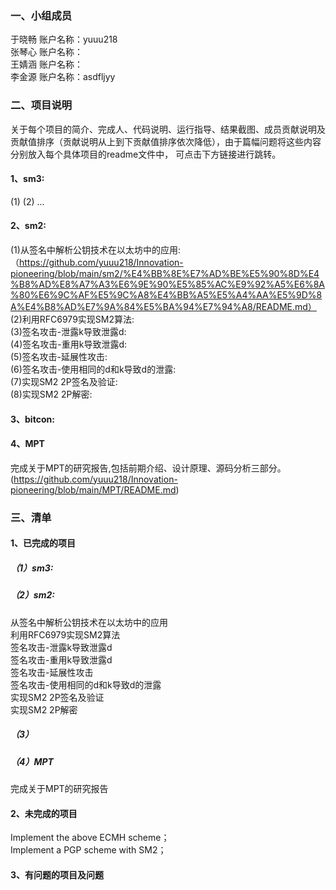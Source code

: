 ### 一、小组成员    
于晓畅  账户名称：yuuu218  
张琴心  账户名称：  
王婧涵  账户名称：  
李金源  账户名称：asdfljyy<br>
### 二、项目说明  
关于每个项目的简介、完成人、代码说明、运行指导、结果截图、成员贡献说明及贡献值排序（贡献说明从上到下贡献值排序依次降低），由于篇幅问题将这些内容分别放入每个具体项目的readme文件中，
可点击下方链接进行跳转。  
#### 1、sm3:
(1)
(2)
...
#### 2、sm2:  
(1)从签名中解析公钥技术在以太坊中的应用: （https://github.com/yuuu218/Innovation-pioneering/blob/main/sm2/%E4%BB%8E%E7%AD%BE%E5%90%8D%E4%B8%AD%E8%A7%A3%E6%9E%90%E5%85%AC%E9%92%A5%E6%8A%80%E6%9C%AF%E5%9C%A8%E4%BB%A5%E5%A4%AA%E5%9D%8A%E4%B8%AD%E7%9A%84%E5%BA%94%E7%94%A8/README.md）   
(2)利用RFC6979实现SM2算法:   
(3)签名攻击-泄露k导致泄露d:  
(4)签名攻击-重用k导致泄露d:  
(5)签名攻击-延展性攻击:  
(6)签名攻击-使用相同的d和k导致d的泄露:  
(7)实现SM2 2P签名及验证:  
(8)实现SM2 2P解密:  
#### 3、bitcon:  


#### 4、MPT<br>
完成关于MPT的研究报告,包括前期介绍、设计原理、源码分析三部分。<br>
(https://github.com/yuuu218/Innovation-pioneering/blob/main/MPT/README.md)<br>
### 三、清单  
#### 1、已完成的项目  
##### （1）sm3:  

##### （2）sm2:  
从签名中解析公钥技术在以太坊中的应用  
利用RFC6979实现SM2算法  
签名攻击-泄露k导致泄露d  
签名攻击-重用k导致泄露d  
签名攻击-延展性攻击  
签名攻击-使用相同的d和k导致d的泄露  
实现SM2 2P签名及验证  
实现SM2 2P解密  
##### （3）

##### （4）MPT<br>
完成关于MPT的研究报告<br>
#### 2、未完成的项目  
Implement the above ECMH scheme；  
Implement a PGP scheme with SM2；  


#### 3、有问题的项目及问题  
